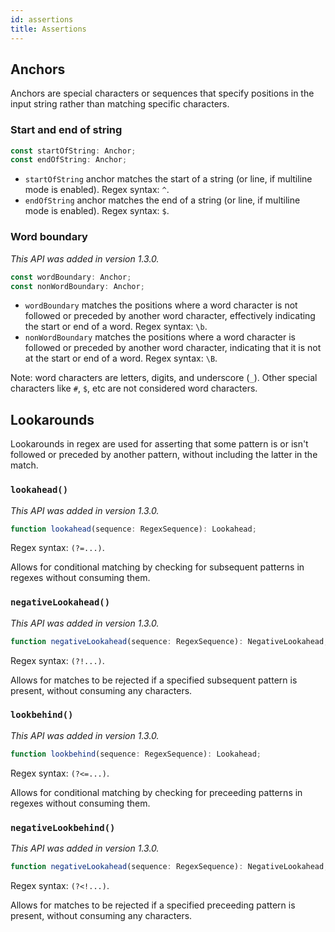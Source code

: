 ```yaml
---
id: assertions
title: Assertions
---
```


## Anchors

Anchors are special characters or sequences that specify positions in the input string rather than matching specific characters.

### Start and end of string

```ts
const startOfString: Anchor;
const endOfString: Anchor;
```

- `startOfString` anchor matches the start of a string (or line, if multiline mode is enabled). Regex syntax: `^`.
- `endOfString` anchor matches the end of a string (or line, if multiline mode is enabled). Regex syntax: `$`.

### Word boundary

_This API was added in version 1.3.0._

```ts
const wordBoundary: Anchor;
const nonWordBoundary: Anchor;
```

- `wordBoundary` matches the positions where a word character is not followed or preceded by another word character, effectively indicating the start or end of a word. Regex syntax: `\b`.
- `nonWordBoundary` matches the positions where a word character is followed or preceded by another word character, indicating that it is not at the start or end of a word. Regex syntax: `\B`.

Note: word characters are letters, digits, and underscore (`_`). Other special characters like `#`, `$`, etc are not considered word characters.

## Lookarounds

Lookarounds in regex are used for asserting that some pattern is or isn't followed or preceded by another pattern, without including the latter in the match.

### `lookahead()`

_This API was added in version 1.3.0._

```ts
function lookahead(sequence: RegexSequence): Lookahead;
```

Regex syntax: `(?=...)`.

Allows for conditional matching by checking for subsequent patterns in regexes without consuming them.

### `negativeLookahead()`

_This API was added in version 1.3.0._

```ts
function negativeLookahead(sequence: RegexSequence): NegativeLookahead;
```

Regex syntax: `(?!...)`.

Allows for matches to be rejected if a specified subsequent pattern is present, without consuming any characters.

### `lookbehind()`

_This API was added in version 1.3.0._

```ts
function lookbehind(sequence: RegexSequence): Lookahead;
```

Regex syntax: `(?<=...)`.

Allows for conditional matching by checking for preceeding patterns in regexes without consuming them.

### `negativeLookbehind()`

_This API was added in version 1.3.0._

```ts
function negativeLookahead(sequence: RegexSequence): NegativeLookahead;
```

Regex syntax: `(?<!...)`.

Allows for matches to be rejected if a specified preceeding pattern is present, without consuming any characters.
